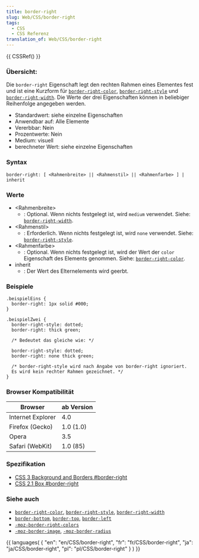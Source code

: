 ```yaml
---
title: border-right
slug: Web/CSS/border-right
tags:
  - CSS
  - CSS Referenz
translation_of: Web/CSS/border-right
---
```

{{ CSSRef() }}

### Übersicht:

Die `border-right` Eigenschaft legt den rechten Rahmen eines Elementes fest und ist eine Kurzform für
[`border-right-color`](/de/CSS/border-right-color "de/CSS/border-right-color"), [`border-right-style`](/de/CSS/border-right-style "de/CSS/border-right-style") und [`border-right-width`](/De/CSS/Border-right-width "De/CSS/Border-right-width"). Die Werte der drei Eigenschaften können in beliebiger Reihenfolge angegeben werden.

- Standardwert: siehe einzelne Eigenschaften
- Anwendbar auf: Alle Elemente
- Vererbbar: Nein
- Prozentwerte: Nein
- Medium: visuell
- berechneter Wert: siehe einzelne Eigenschaften

### Syntax

    border-right: [ <Rahmenbreite> || <Rahmenstil> || <Rahmenfarbe> ] | inherit

### Werte

- \<Rahmenbreite>
  - : Optional. Wenn nichts festgelegt ist, wird `medium` verwendet. Siehe: [`border-right-width`](/De/CSS/Border-right-width "De/CSS/Border-right-width").
- \<Rahmenstil>
  - : Erforderlich. Wenn nichts festgelegt ist, wird `none` verwendet. Siehe: [`border-right-style`](/de/CSS/border-right-style "de/CSS/border-right-style").
- \<Rahmenfarbe>
  - : Optional. Wenn nichts festgelegt ist, wird der Wert der `color` Eigenschaft des Elements genommen. Siehe: [`border-right-color`](/de/CSS/border-right-color "de/CSS/border-right-color").
- inherit
  - : Der Wert des Elternelements wird geerbt.

### Beispiele

    .beispielEins {
      border-right: 1px solid #000;
    }

    .beispielZwei {
      border-right-style: dotted;
      border-right: thick green;

      /* Bedeutet das gleiche wie: */

      border-right-style: dotted;
      border-right: none thick green;

      /* border-right-style wird nach Angabe von border-right ignoriert.
      Es wird kein rechter Rahmen gezeichnet. */
    }

### Browser Kompatibilität

| Browser           | ab Version |
| ----------------- | ---------- |
| Internet Explorer | 4.0        |
| Firefox (Gecko)   | 1.0 (1.0)  |
| Opera             | 3.5        |
| Safari (WebKit)   | 1.0 (85)   |

### Spezifikation

- [CSS 3 Background and Borders #border-right](http://www.w3.org/TR/css3-background/#border-right)
- [CSS 2.1 Box #border-right](http://www.w3.org/TR/CSS21/box.html#propdef-border-right)

### Siehe auch

- [`border-right-color`](/de/CSS/border-right-color "de/CSS/border-right-color"), [`border-right-style`](/de/CSS/border-right-style "de/CSS/border-right-style"), [`border-right-width`](/De/CSS/Border-right-width "De/CSS/Border-right-width")
- [`border-bottom`](/de/CSS/border-bottom "de/CSS/border-bottom"), [`border-top`](/de/CSS/border-top "de/CSS/border-top"), [`border-left`](/de/CSS/border-left "de/CSS/border-left")
- [`-moz-border-right-colors`](/de/CSS/-moz-border-right-colors "de/CSS/-moz-border-right-colors")
- [`-moz-border-image`](/de/CSS/-moz-border-image "de/CSS/-moz-border-image"), [`-moz-border-radius`](/de/CSS/border-radius "de/CSS/-moz-border-radius")

{{ languages( { "en": "en/CSS/border-right", "fr": "fr/CSS/border-right", "ja": "ja/CSS/border-right", "pl": "pl/CSS/border-right" } ) }}
